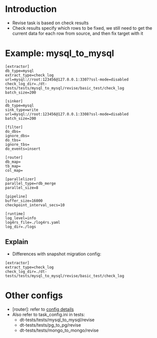 # Introduction
- Revise task is based on check results
- Check results specify which rows to be fixed, we still need to get the current data for each row from source, and then fix target with it

# Example: mysql_to_mysql
```
[extractor]
db_type=mysql
extract_type=check_log
url=mysql://root:123456@127.0.0.1:3307?ssl-mode=disabled
check_log_dir=./dt-tests/tests/mysql_to_mysql/revise/basic_test/check_log
batch_size=200

[sinker]
db_type=mysql
sink_type=write
url=mysql://root:123456@127.0.0.1:3308?ssl-mode=disabled
batch_size=200

[filter]
do_dbs=
ignore_dbs=
do_tbs=
ignore_tbs=
do_events=insert

[router]
db_map=
tb_map=
col_map=

[parallelizer]
parallel_type=rdb_merge
parallel_size=8

[pipeline]
buffer_size=16000
checkpoint_interval_secs=10

[runtime]
log_level=info
log4rs_file=./log4rs.yaml
log_dir=./logs
```

## Explain
- Differences with snapshot migration config:

```
[extractor]
extract_type=check_log
check_log_dir=./dt-tests/tests/mysql_to_mysql/revise/basic_test/check_log
```

# Other configs
- [router]: refer to [config details](../config.md)
- Also refer to task_config.ini in tests:
    - dt-tests/tests/mysql_to_mysql/revise
    - dt-tests/tests/pg_to_pg/revise
    - dt-tests/tests/mongo_to_mongo/revise
